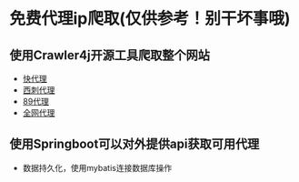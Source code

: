 # 免费代理ip爬取(仅供参考！别干坏事哦)
## 使用Crawler4j开源工具爬取整个网站
- [快代理](http://www.kuaidaili.com/free)
- [西刺代理](http://www.89ip.cn/apijk/)
- [89代理](http://www.xicidaili.com/)
- [全网代理](http://www.goubanjia.com/free/index1.shtml)
## 使用Springboot可以对外提供api获取可用代理
- 数据持久化，使用mybatis连接数据库操作